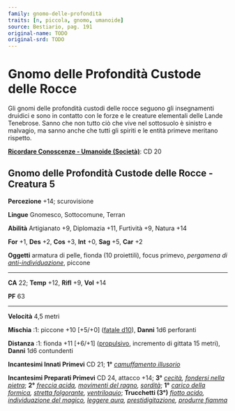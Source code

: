 ```yaml
---
family: gnomo-delle-profondità
traits: [n, piccola, gnomo, umanoide]
source: Bestiario, pag. 191
original-name: TODO
original-srd: TODO
---
```


# Gnomo delle Profondità Custode delle Rocce

Gli gnomi delle profondità custodi delle rocce seguono gli insegnamenti druidici
e sono in contatto con le forze e le creature elementali delle Lande Tenebrose.
Sanno che non tutto ciò che vive nel sottosuolo è sinistro e malvagio, ma sanno
anche che tutti gli spiriti e le entità primeve meritano rispetto.

**[Ricordare Conoscenze - Umanoide (Società)](/azioni/abilita/ricordare-conoscenze)**:
CD 20

## Gnomo delle Profondità Custode delle Rocce - Creatura 5

**Percezione** +14; scurovisione

**Lingue** Gnomesco, Sottocomune, Terran

**Abilità** Artigianato +9, Diplomazia +11, Furtività +9, Natura +14

**For** +1, **Des** +2, **Cos** +3, **Int** +0, **Sag** +5, **Car** +2

**Oggetti** armatura di pelle, fionda (10 proiettili), focus primevo, _pergamena
di [anti-individuazione](/incantesimi/anti-individuazione)_, piccone

---

**CA** 22; **Temp** +12, **Rifl** +9, **Vol** +14

**PF** 63

---

**Velocità** 4,5 metri

**Mischia** :1: piccone +10 \[+5/+0] ([fatale d10](/tratti/fatale)), **Danni**
1d6 perforanti

**Distanza** :1: fionda +11 \[+6/+1] ([propulsivo](/tratti/propulsivo),
incremento di gittata 15 metri), **Danni** 1d6 contundenti

**Incantesimi Innati Primevi** CD 21; **1°**
_[camuffamento illusorio](/incantesimi/camuffamento-illusorio)_

**Incantesimi Preparati Primevi** CD 24, attacco +14; **3°**
_[cecità](/incantesimi/cecita),
[fondersi nella pietra](/incantesimi/fondersi-nella-pietra)_; **2°**
_[freccia acida](/incantesimi/freccia-acida),
[movimenti del ragno](/incantesimi/movimenti-del-ragno),
[sordità](/incantesimi/sordita)_; **1°**
_[carico della formica](/incantesimi/carico-della-formica),
[stretta folgorante](/incantesimi/stretta-folgorante),
[ventriloquio](/incantesimi/ventriloquio)_; **Trucchetti (3°)**
_[fiotto acido](/incantesimi/fiotto-acido),
[individuazione del magico](/incantesimi/individuazione-del-magico),
[leggere aura](/incantesimi/leggere-aura),
[prestidigitazione](/incantesimi/prestidigitazione),
[produrre fiamma](/incantesimi/produrre-fiamma)_

